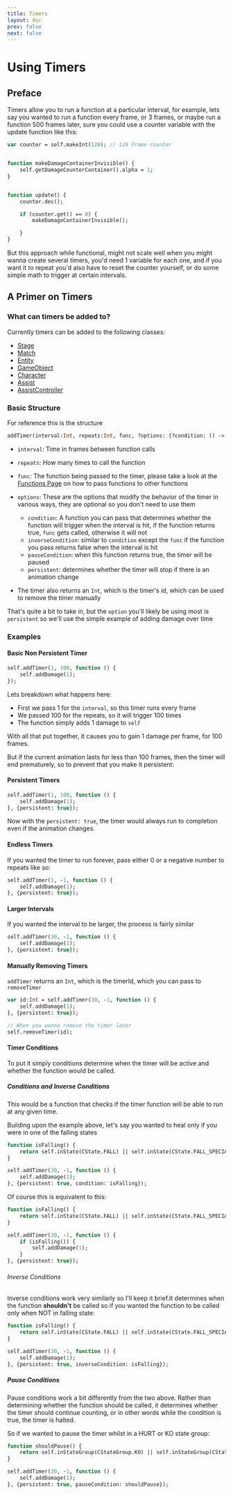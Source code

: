 ```yaml
---
title: Timers
layout: doc
prev: false
next: false
---
```



# Using Timers

## Preface
Timers allow you to run a function at a particular interval, for example, lets say you wanted to run a function every frame, 
or 3 frames, or maybe run a function 500 frames later, sure you could use a counter variable with the update function like this:

```haxe
var counter = self.makeInt(120); // 120 Frame counter


function makeDamageContainerInvisible() {
    self.getDamageCounterContainer().alpha = 1;
}


function update() {
    counter.dec();

    if (counter.get() == 0) {
        makeDamageContainerInvisible();

    }
}
```

But this approach while functional, might not scale well when you might wanna create several timers, 
you'd need 1 variable for each one, and if you want it to repeat you'd also have to reset the counter
yourself, or do some simple math to trigger at certain intervals.


## A Primer on Timers
### What can timers be added to?
Currently timers can be added to the following classes:
- [Stage](../../classes/Stage.md)
- [Match](../../classes/Match.md)
- [Entity](../../classes/Entity.md)
- [GameObject](../../classes/GameObject.md)
- [Character](../../classes/Character.md)
- [Assist](../../classes/Assist.md)
- [AssistController](../../classes/AssistController.md)

### Basic Structure
For reference this is the structure
```haxe
addTimer(interval:Int, repeats:Int, func, ?options: {?condition: () -> Bool, ?inverseCondition: () => Bool, ?pauseCondition: () => Bool, ?persistent: Bool}) ):Int 
```
- `interval`: Time in frames between function calls
- `repeats`: How many times to call the function
- `func`: The function being passed to the timer, please take a look at the [Functions Page](./Functions.md) on how to pass functions to other functions
- `options`: These are the options that modify the behavior of the timer in various ways, they are optional so you don't need to use them
    - `condition`: A function you can pass that determines whether the function will trigger when the interval is hit, if the function returns true, `func` gets called, otherwise it will not
    - `inverseCondition`: similar to `condition` except the `func` if the function you pass returns false when the interval is hit
    - `pauseCondition`: when this function returns true, the timer will be paused
    - `persistent`: determines whether the timer will stop if there is an animation change

- The timer also returns an `Int`, which is the timer's id, which can be used to remove the timer manually


That's quite a bit to take in, but the `option` you'll likely be using most is `persistent` so we'll use the simple example of adding damage over time

### Examples

#### Basic Non Persistent Timer
```haxe
self.addTimer(1, 100, function () {
    self.addDamage(1);
});
```
Lets breakdown what happens here:

- First we pass 1 for the `interval`, so this timer runs every frame
- We passed 100 for the repeats, so it will trigger 100 times
- The function simply adds 1 damage to `self` 

With all that put together, it causes you to gain 1 damage per frame, for 100 frames.

But if the current animation lasts for less than 100 frames, then the timer will end prematurely, so to prevent that you make it persistent:

#### Persistent Timers
```haxe
self.addTimer(1, 100, function () {
    self.addDamage(1);
}, {persistent: true});
```

Now with the `persistent: true`, the timer would always run to completion even if the animation changes.

#### Endless Timers
If you wanted the timer to run forever, pass either 0 or a negative number to repeats like so:
```haxe
self.addTimer(1, -1, function () {
    self.addDamage(1);
}, {persistent: true});
```

#### Larger Intervals
If you wanted the interval to be larger, the process is fairly similar
```haxe
self.addTimer(30, -1, function () {
    self.addDamage(1);
}, {persistent: true});
```
#### Manually Removing Timers
`addTimer` returns an `Int`, which is the timerId, which you can pass to `removeTimer`
```haxe
var id:Int = self.addTimer(30, -1, function () {
    self.addDamage(1);
}, {persistent: true});

// When you wanna remove the timer later
self.removeTimer(id);
```

#### Timer Conditions
To put it simply conditions determine when the timer will be active and whether the function would be called.
##### Conditions and Inverse Conditions
This would be a function that checks if the timer function will be able to run at any given time.

Building upon the example above, let's say you wanted to heal only if you were in one of the falling states
```haxe
function isFalling() {
    return self.inState(CState.FALL) || self.inState(CState.FALL_SPECIAL);
}

self.addTimer(30, -1, function () {
    self.addDamage(1);
}, {persistent: true, condition: isFalling});
```

Of course this is equivalent to this:
```haxe
function isFalling() {
    return self.inState(CState.FALL) || self.inState(CState.FALL_SPECIAL);
}

self.addTimer(30, -1, function () {
    if (isFalling()) {
        self.addDamage(1);
    }
}, {persistent: true});
```
###### Inverse Conditions
Inverse conditions work very similarly so I'll keep it brief.It determines when the function **shouldn't** be called so
if you wanted the function to be called only when NOT in falling state:

```haxe
function isFalling() {
    return self.inState(CState.FALL) || self.inState(CState.FALL_SPECIAL);
}

self.addTimer(30, -1, function () {
    self.addDamage(1);
}, {persistent: true, inverseCondition: isFalling});
```

##### Pause Conditions

Pause conditions work a bit differently from the two above. Rather than determining whether the function should be called, 
it determines whether the timer should continue counting, or in other words while the condition is true, the timer is halted.

So if we wanted to pause the timer whilst in a HURT or KO state group:

```haxe
function shouldPause() {
    return self.inStateGroup(CStateGroup.KO) || self.inStateGroup(CStateGroup.HURT);
}

self.addTimer(30, -1, function () {
    self.addDamage(1);
}, {persistent: true, pauseCondition: shouldPause});
```





